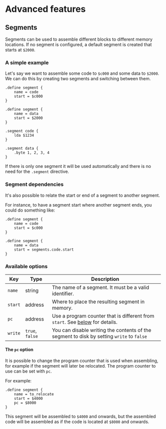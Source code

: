 # Advanced features

## Segments
Segments can be used to assemble different blocks to different memory locations. If no segment is configured, a default segment is created that starts at `$2000`.

### A simple example
Let's say we want to assemble some code to `$c000` and some data to `$2000`. We can do this by creating two segments and switching between them.

```asm6502
.define segment {
    name = code
    start = $c000
}

.define segment {
    name = data
    start = $2000
}

.segment code {
    lda $1234
}

.segment data {
    .byte 1, 2, 3, 4
}
```

If there is only one segment it will be used automatically and there is no need for the `.segment` directive.

### Segment dependencies
It's also possible to relate the start or end of a segment to another segment.

For instance, to have a segment start where another segment ends, you could do something like:

```asm6502
.define segment {
    name = code
    start = $c000
}

.define segment {
    name = data
    start = segments.code.start
}
```

### Available options

| Key | Type | Description |
| --- | ---- | ----------- |
| `name` | string | The name of a segment. It must be a valid identifier. |
| `start` | address | Where to place the resulting segment in memory. |
| `pc` | address | Use a program counter that is different from `start`. See [below](#the-pc-option) for details. |
| `write` | `true`, `false` | You can disable writing the contents of the segment to disk by setting `write` to `false` |

#### The `pc` option
It is possible to change the program counter that is used when assembling, for example if the segment will later be relocated. The program counter to use can be set with `pc`.

For example:
```asm6502
.define segment {
    name = to_relocate
    start = $4000
    pc = $8000
}
```

This segment will be assembled to `$4000` and onwards, but the assembled code will be assembled as if the code is located at `$8000` and onwards.